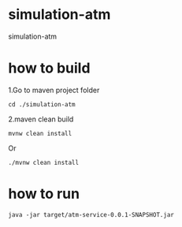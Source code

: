 # simulation-atm
simulation-atm

# how to build

1.Go to maven project folder
```
cd ./simulation-atm
```

2.maven clean build
```
mvnw clean install
```
Or
```
./mvnw clean install
```

# how to run
```
java -jar target/atm-service-0.0.1-SNAPSHOT.jar
```
